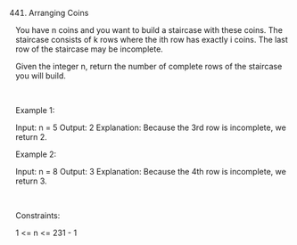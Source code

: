 441. Arranging Coins

You have n coins and you want to build a staircase with these coins. The staircase consists of k rows where the ith row has exactly i coins. The last row of the staircase may be incomplete.

Given the integer n, return the number of complete rows of the staircase you will build.

 

Example 1:

Input: n = 5
Output: 2
Explanation: Because the 3rd row is incomplete, we return 2.


Example 2:

Input: n = 8
Output: 3
Explanation: Because the 4th row is incomplete, we return 3.


 

Constraints:

1 <= n <= 231 - 1